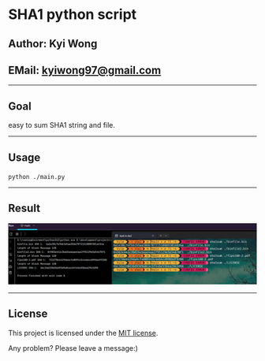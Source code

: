 # SHA1 python script

## Author: Kyi Wong

## EMail: kyiwong97@gmail.com

---
## Goal

easy to sum SHA1 string and file.

---
## Usage

`python ./main.py`

---
## Result

![result picture](./result.png)

---
## License 

This project is licensed under the [MIT license](https://github.com/danielmiessler/SecLists/blob/master/LICENSE).

Any problem? Please leave a message:)
